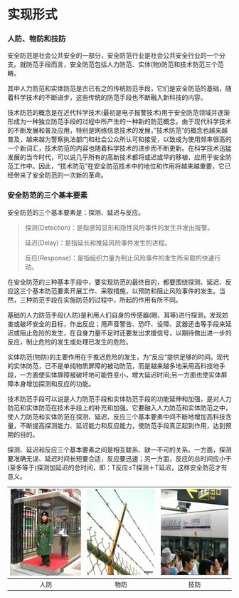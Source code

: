 # 实现形式

### 人防、物防和技防

安全防范是社会公共安全的一部分，安全防范行业是社会公共安全行业的一个分支。就防范手段而言，安全防范包括人力防范、实体\(物\)防范和技术防范三个范畴。

其中人力防范和实体防范是古已有之的传统防范手段，它们是安全防范的基础，随着科学技术的不断进步，这些传统的防范手段也不断融入新科技的内容。

技术防范的概念是在近代科学技术\(最初是电子报警技术\)用于安全防范领域并逐渐形成为一种独立防范手段的过程中所产生的一种新的防范概念。由于现代科学技术的不断发展和普及应用，特别是网络信息技术的发展，”技术防范”的概念也越来越普及，越来越为警察执法部门和社会公众所认可和接受，以致成为使用频率很高的一个新词汇，技术防范的内容也随着科学技术的进步而不断更新。在科学技术迅猛发展的当今时代，可以说几乎所有的高新技术都将或迟或早的移植、应用于安全防范工作中。因此，“技术防范”在安全防范技术中的地位和作用将越来越重要，它已经带来了安全防范的一次新的革命。

### 安全防范的三个基本要素

安全防范的三个基本要素是：探测、延迟与反应。

> 探测\(Detection\)：是指感知显形和隐性风险事件的发生并发出报警。
>
> 延迟\(Delay\)：是指延长和推延风险事件发生的进程。
>
> 反应\(Response\)：是指组织力量为制止风险事件的发生所采取的快速行动。

在安全防范的三种基本手段中，要实现防范的最终目的，都要围绕探测、延迟、反应这三个基本防范要素开展工作、采取措施，以预防和阻止风险事件的发生。当然，三种防范手段在实施防范的过程中，所起的作用有所不同。

基础的人力防范手段\(人防\)是利用人们自身的传感器\(眼、耳等\)进行探测，发现妨害或破坏安全的目标，作出反应；用声音警告、恐吓、设障、武器还击等手段来延迟或阻止危险的发生，在自身力量不足时还要发出求援信号，以期待做出进一步的反应，制止危险的发生或处理已发生的危险。

实体防范\(物防\)的主要作用在于推迟危险的发生，为“反应“提供足够的时间。现代的实体防范，已不是单纯物质屏障的被动防范，而是越来越多地采用高科技地手段，一方面使实体屏障被破坏地可能性变小，增大延迟时间;另一方面也使实体屏障本身增加探测和反应的功能。

技术防范手段可以说是人力防范手段和实体防范手段的功能延伸和加强，是对人力防范和实体防范在技术手段上的补充和加强。它要融入人力防范和实体防范之中，使人力防范和实体防范在探测、延迟、反应三个基本要素中间不断地增加高科技含量，不断提高探测能力、延迟能力和反应能力，使防范手段真正起到作用，达到预期的目的。

探测、延迟和反应三个基本要素之间是相互联系、缺一不可的关系。一方面，探测要准确无误、延迟时间长短要合适，反应要迅速；另一方面，反应的总时间应小于\(至多等于\)探测加延迟的总时间，即：T反应≤T探测＋T延迟，这样安全防范才有意义。

| ![](/assets/人防.jpg) | ![](/assets/物防.jpg) | ![](/assets/技防.jpg) |
| :---: | :---: | :---: |
| 人防 | 物防 | 技防 |

## 




